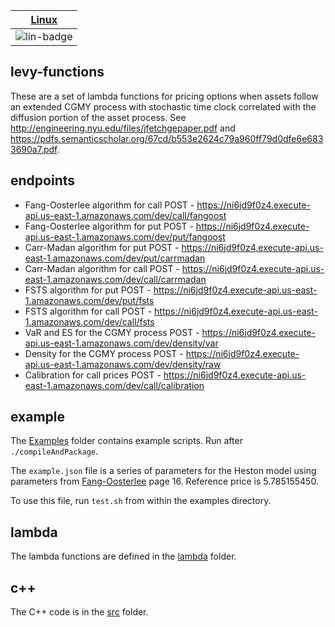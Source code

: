 | [Linux][lin-link]  | 
| :---------------:  | 
| ![lin-badge]       | 

[lin-badge]: https://travis-ci.org/phillyfan1138/levy-functions.svg?branch=master "Travis build status"
[lin-link]:  https://travis-ci.org/phillyfan1138/levy-functions "Travis build status"


## levy-functions

These are a set of lambda functions for pricing options when assets follow an extended CGMY process with stochastic time clock correlated with the diffusion portion of the asset process.  See http://engineering.nyu.edu/files/jfetchgepaper.pdf and https://pdfs.semanticscholar.org/67cd/b553e2624c79a960ff79d0dfe6e6833690a7.pdf.

## endpoints

* Fang-Oosterlee algorithm for call POST - https://ni6jd9f0z4.execute-api.us-east-1.amazonaws.com/dev/call/fangoost
* Fang-Oosterlee algorithm for put POST - https://ni6jd9f0z4.execute-api.us-east-1.amazonaws.com/dev/put/fangoost
* Carr-Madan algorithm for put  POST - https://ni6jd9f0z4.execute-api.us-east-1.amazonaws.com/dev/put/carrmadan
* Carr-Madan algorithm for call  POST - https://ni6jd9f0z4.execute-api.us-east-1.amazonaws.com/dev/call/carrmadan
* FSTS algorithm for put  POST - https://ni6jd9f0z4.execute-api.us-east-1.amazonaws.com/dev/put/fsts
* FSTS algorithm for call  POST - https://ni6jd9f0z4.execute-api.us-east-1.amazonaws.com/dev/call/fsts
* VaR and ES for the CGMY process  POST - https://ni6jd9f0z4.execute-api.us-east-1.amazonaws.com/dev/density/var
* Density for the CGMY process  POST - https://ni6jd9f0z4.execute-api.us-east-1.amazonaws.com/dev/density/raw
* Calibration for call prices  POST - https://ni6jd9f0z4.execute-api.us-east-1.amazonaws.com/dev/call/calibration

## example
The [Examples](./Examples) folder contains example scripts.  Run after `./compileAndPackage`.

The `example.json` file is a series of parameters for the Heston model using parameters from [Fang-Oosterlee](http://ta.twi.tudelft.nl/mf/users/oosterle/oosterlee/COS.pdf) page 16.  Reference price is 5.785155450.

To use this file, run `test.sh` from within the examples directory.

## lambda

The lambda functions are defined in the [lambda](./lambda) folder.

## c++

The C++ code is in the [src](./src) folder.